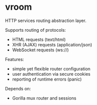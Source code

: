 vroom
=====

HTTP services routing abstraction layer. 

Supports routing of protocols:
* HTML requests (text/html)
* XHR (AJAX) requests (application/json)
* WebSocket requests (ws://)

Features:
* simple yet flexible router configuration
* user authentication via secure cookies
* reporting of runtime errors (panic) 

Depends on:
* Gorilla mux router and sessions

